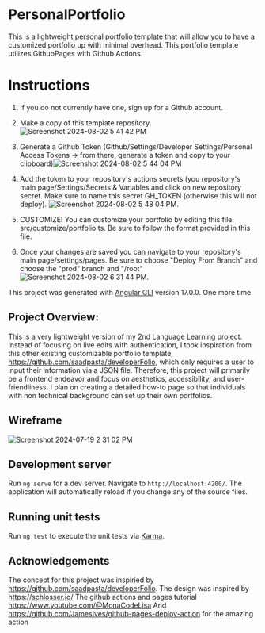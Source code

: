 # PersonalPortfolio

This is a lightweight personal portfolio template that will allow you to have a customized portfolio up with minimal overhead. This portfolio template utilizes GithubPages with Github Actions.

# Instructions 
1. If you do not currently have one, sign up for a Github account.
2. Make a copy of this template repository. ![Screenshot 2024-08-02 5 41 42 PM](https://github.com/user-attachments/assets/ef8960db-5436-4f90-9ee7-a15b62d02aac)

3. Generate a Github Token (Github/Settings/Developer Settings/Personal Access Tokens -> from there, generate a token and copy to your clipboard)![Screenshot 2024-08-02 5 44 04 PM](https://github.com/user-attachments/assets/5b6f8cf3-8409-4fc9-9403-2e21ee3b9fc8)

4. Add the token to your repository's actions secrets (you repository's main page/Settings/Secrets & Variables and click on new repository secret. Make sure to name this secret GH_TOKEN (otherwise this will not deploy). ![Screenshot 2024-08-02 5 48 04 PM](https://github.com/user-attachments/assets/4df45c0f-f768-4602-9b8c-714a94342b02).

5. CUSTOMIZE! You can customize your portfolio by editing this file: src/customize/portfolio.ts. Be sure to follow the format provided in this file. 

6. Once your changes are saved you can navigate to your repository's main page/settings/pages. Be sure to choose "Deploy From Branch" and choose the "prod" branch and "/root" ![Screenshot 2024-08-02 6 31 44 PM](https://github.com/user-attachments/assets/caf51678-6784-45a2-8883-6a32ae3f2ec6).



This project was generated with [Angular CLI](https://github.com/angular/angular-cli) version 17.0.0. One more time

## Project Overview: 
This is a very lightweight version of my 2nd Language Learning project. Instead of focusing on live edits with authentication, I took inspiration from this other existing customizable portfolio template, https://github.com/saadpasta/developerFolio, which only requires a user to input their information via a JSON file. Therefore, this project will primarily be a frontend endeavor and focus on aesthetics, accessibility, and user-friendliness. I plan on creating a detailed how-to page so that individuals with non technical background can set up their own portfolios.

## Wireframe
![Screenshot 2024-07-19 2 31 02 PM](https://github.com/user-attachments/assets/7fa30c19-d734-44db-ae32-0e986f4a77d3)


## Development server

Run `ng serve` for a dev server. Navigate to `http://localhost:4200/`. The application will automatically reload if you change any of the source files.

## Running unit tests

Run `ng test` to execute the unit tests via [Karma](https://karma-runner.github.io).

## Acknowledgements 
The concept for this project was inspiried by https://github.com/saadpasta/developerFolio.
The design was inspired by https://schlosser.io/
The github actions and pages tutorial https://www.youtube.com/@MonaCodeLisa
And https://github.com/JamesIves/github-pages-deploy-action for the amazing action
